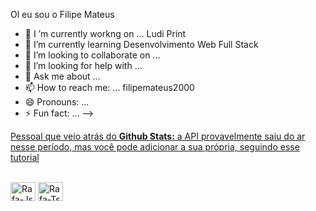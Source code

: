 Ol eu sou o Filipe Mateus
- 🔭 I  ’m currently workng on ... Ludi Print      
- 🌱 I’m currently learning Desenvolvimento Web Full Stack
- 👯 I’m looking to collaborate on ...
- 🤔 I’m looking for help with ...
- 💬 Ask me about ...
- 📫 How to reach me: ... filipemateus2000
- 😄 Pronouns: ...
- ⚡ Fun fact: ...
-->

<div align="center">  
  <a href="https://github.com/filipemateus2000"/>
</div>

Pessoal que veio atrás do **Github Stats:** a API provavelmente saiu do ar nesse período,
mas você pode adicionar a sua própria, seguindo esse [ tutorial ](https://github.com/anuraghazra/github-readme-stats/blob/master/readme.md#deploy-on-your-own-vercel-instance)

<div style="display: inline_block"><br>
  <img align="center" alt="Rafa-Js" height="30" width="40" src="https://raw.githubusercontent.com/devicons/devicon/master/icons/javascript/javascript-plain .svg">
  <img align="center" alt="Rafa-Ts" height="30" width="40" src="https://raw.githubusercontent.com/devicons/devicon/master/icons/typescript/typescript-plain .svg">
